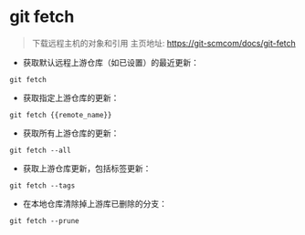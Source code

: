 # git fetch

> 下载远程主机的对象和引用
> 主页地址: <https://git-scmcom/docs/git-fetch>

- 获取默认远程上游仓库（如已设置）的最近更新：

`git fetch`

- 获取指定上游仓库的更新：

`git fetch {{remote_name}}`

- 获取所有上游仓库的更新：

`git fetch --all`

- 获取上游仓库更新，包括标签更新：

`git fetch --tags`

- 在本地仓库清除掉上游库已删除的分支：

`git fetch --prune`

[#]: contributors: ([李峰])
